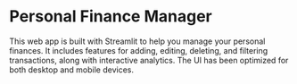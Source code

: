 # Personal Finance Manager

This web app is built with Streamlit to help you manage your personal finances. It includes features for adding, editing, deleting, and filtering transactions, along with interactive analytics. The UI has been optimized for both desktop and mobile devices.

